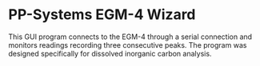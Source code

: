 # PP-Systems EGM-4 Wizard

This GUI program connects to the EGM-4 through a serial connection and monitors readings recording three consecutive peaks. The program was designed specifically for dissolved inorganic carbon analysis.  
